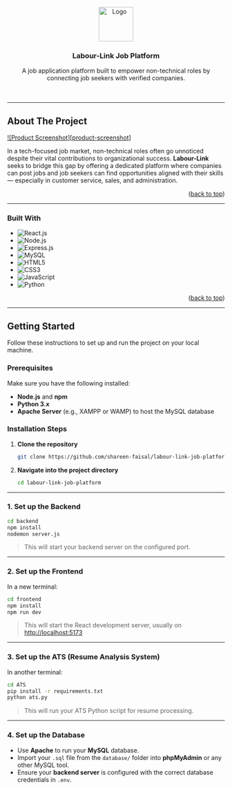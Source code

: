 
<a id="readme-top"></a>

<div align="center">
  <a href="https://github.com/shareen-faisal/labour-link-job-platform.git">
    <img src="images/logo.png" alt="Logo" width="80" height="80">
  </a>

  <h3 align="center">Labour-Link Job Platform</h3>

  <p align="center">
    A job application platform built to empower non-technical roles by connecting job seekers with verified companies.
    <br />
    <br />
    <br />
  </p>
</div>

---

## About The Project

[![Product Screenshot][product-screenshot]](https://github.com/sha-reen-04/labour-link-job-platform)

In a tech-focused job market, non-technical roles often go unnoticed despite their vital contributions to organizational success. **Labour-Link** seeks to bridge this gap by offering a dedicated platform where companies can post jobs and job seekers can find opportunities aligned with their skills — especially in customer service, sales, and administration.

<p align="right">(<a href="#readme-top">back to top</a>)</p>

---

### Built With

- ![React.js](https://img.shields.io/badge/React-20232a?style=for-the-badge&logo=react&logoColor=61dafb)
- ![Node.js](https://img.shields.io/badge/Node.js-339933?style=for-the-badge&logo=nodedotjs&logoColor=white)
- ![Express.js](https://img.shields.io/badge/Express.js-000000?style=for-the-badge&logo=express&logoColor=white)
- ![MySQL](https://img.shields.io/badge/MySQL-005C84?style=for-the-badge&logo=mysql&logoColor=white)
- ![HTML5](https://img.shields.io/badge/HTML5-E34F26?style=for-the-badge&logo=html5&logoColor=white)
- ![CSS3](https://img.shields.io/badge/CSS3-1572B6?style=for-the-badge&logo=css3&logoColor=white)
- ![JavaScript](https://img.shields.io/badge/JavaScript-F7DF1E?style=for-the-badge&logo=javascript&logoColor=black)
- ![Python](https://img.shields.io/badge/Python-3776AB?style=for-the-badge&logo=python&logoColor=white)


<p align="right">(<a href="#readme-top">back to top</a>)</p>

---

## Getting Started

Follow these instructions to set up and run the project on your local machine.

### Prerequisites

Make sure you have the following installed:

- **Node.js** and **npm**
- **Python 3.x**
- **Apache Server** (e.g., XAMPP or WAMP) to host the MySQL database

### Installation Steps

1. **Clone the repository**
   ```bash
   git clone https://github.com/shareen-faisal/labour-link-job-platform.git
   ```

2. **Navigate into the project directory**
   ```bash
   cd labour-link-job-platform
   ```

---

### 1. Set up the Backend

```bash
cd backend
npm install
nodemon server.js
```

> This will start your backend server on the configured port.

---

### 2. Set up the Frontend

In a new terminal:

```bash
cd frontend
npm install
npm run dev
```

> This will start the React development server, usually on [http://localhost:5173](http://localhost:5173)

---

### 3. Set up the ATS (Resume Analysis System)

In another terminal:

```bash
cd ATS
pip install -r requirements.txt
python ats.py
```

> This will run your ATS Python script for resume processing.

---

### 4. Set up the Database

- Use **Apache** to run your **MySQL** database.
- Import your `.sql` file from the `database/` folder into **phpMyAdmin** or any other MySQL tool.
- Ensure your **backend server** is configured with the correct database credentials in `.env`.


